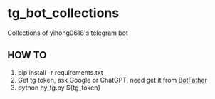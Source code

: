 # tg_bot_collections
Collections of yihong0618's telegram bot

## HOW TO

1. pip install -r requirements.txt
2. Get tg token, ask Google or ChatGPT, need get it from [BotFather](https://t.me/BotFather)
3. python hy_tg.py ${tg_token}

